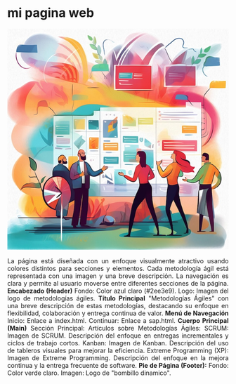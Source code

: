 # **mi pagina web**
<div style= "text-align: justify";>

![mi pagina de metodologias](./sap%20img/todologia.png)

La página está diseñada con un enfoque visualmente atractivo usando colores distintos para secciones y elementos.
Cada metodología ágil está representada con una imagen y una breve descripción.
La navegación es clara y permite al usuario moverse entre diferentes secciones de la página.
**Encabezado (Header)**
Fondo: Color azul claro (#2ee3e9).
Logo: Imagen del logo de metodologías ágiles.
**Título Principal** 
"Metodologías Ágiles"
 con una breve descripción de estas metodologías, destacando su enfoque en flexibilidad, colaboración y entrega continua de valor.
**Menú de Navegación**
Inicio: Enlace a index.html.
Continuar: Enlace a sap.html.
**Cuerpo Principal (Main)**
Sección Principal:
Artículos sobre Metodologías Ágiles:
SCRUM:
Imagen de SCRUM.
Descripción del enfoque en entregas incrementales y ciclos de trabajo cortos.
Kanban:
Imagen de Kanban.
Descripción del uso de tableros visuales para mejorar la eficiencia.
Extreme Programming (XP):
Imagen de Extreme Programming.
Descripción del enfoque en la mejora continua y la entrega frecuente de software.
**Pie de Página (Footer):**
Fondo: Color verde claro.
Imagen: Logo de "bombillo dinamico".